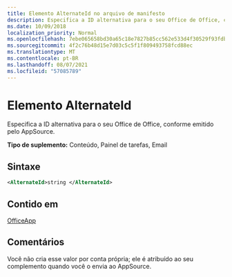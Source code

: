 ```yaml
---
title: Elemento AlternateId no arquivo de manifesto
description: Especifica a ID alternativa para o seu Office de Office, conforme emitido pelo AppSource.
ms.date: 10/09/2018
localization_priority: Normal
ms.openlocfilehash: 7ebe065658bd30a65c18e7827b85cc562e533d4f30529f93fdbcb850a9a267f0
ms.sourcegitcommit: 4f2c76b48d15e7d03c5c5f1f809493758fcd88ec
ms.translationtype: MT
ms.contentlocale: pt-BR
ms.lasthandoff: 08/07/2021
ms.locfileid: "57085789"
---
```

# <a name="alternateid-element"></a>Elemento AlternateId

Especifica a ID alternativa para o seu Office de Office, conforme emitido pelo AppSource.

**Tipo de suplemento:** Conteúdo, Painel de tarefas, Email

## <a name="syntax"></a>Sintaxe

```XML
<AlternateId>string </AlternateId>
```

## <a name="contained-in"></a>Contido em

[OfficeApp](officeapp.md)

## <a name="remarks"></a>Comentários

Você não cria esse valor por conta própria; ele é atribuído ao seu complemento quando você o envia ao AppSource.

